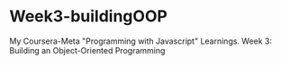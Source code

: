 # Week3-buildingOOP
My Coursera-Meta "Programming with Javascript" Learnings. Week 3: Building an Object-Oriented Programming
